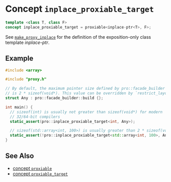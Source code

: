 # Concept `inplace_proxiable_target`

```cpp
template <class T, class F>
concept inplace_proxiable_target = proxiable<inplace-ptr<T>, F>;
```

See [`make_proxy_inplace`](make_proxy_inplace.md) for the definition of the exposition-only class template *inplace-ptr*.

## Example

```cpp
#include <array>

#include "proxy.h"

// By default, the maximum pointer size defined by pro::facade_builder
// is 2 * sizeof(void*). This value can be overridden by `restrict_layout`.
struct Any : pro::facade_builder::build {};

int main() {
  // sizeof(int) is usually not greater than sizeof(void*) for modern
  // 32/64-bit compilers
  static_assert(pro::inplace_proxiable_target<int, Any>);

  // sizeof(std::array<int, 100>) is usually greater than 2 * sizeof(void*)
  static_assert(!pro::inplace_proxiable_target<std::array<int, 100>, Any>);
}
```

## See Also

- [concept `proxiable`](proxiable.md)
- [concept `proxiable_target`](proxiable_target.md)
